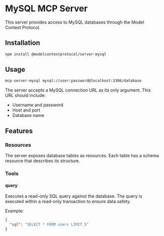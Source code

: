 # MySQL MCP Server

This server provides access to MySQL databases through the Model Context Protocol.

## Installation

```bash
npm install @modelcontextprotocol/server-mysql
```

## Usage

```bash
mcp-server-mysql mysql://user:password@localhost:3306/database
```

The server accepts a MySQL connection URL as its only argument. This URL should include:
- Username and password
- Host and port
- Database name

## Features

### Resources

The server exposes database tables as resources. Each table has a schema resource that describes its structure.

### Tools

#### query

Executes a read-only SQL query against the database. The query is executed within a read-only transaction to ensure data safety.

Example:
```json
{
  "sql": "SELECT * FROM users LIMIT 5"
}

